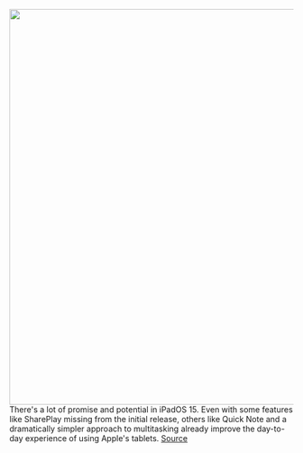 <img src='https://cdn.vox-cdn.com/thumbor/vcPHcCavPnUIdoPfZMscRRrx_HI=/0x0:2040x1360/1200x800/filters:focal(1252x533:1578x859)/cdn.vox-cdn.com/uploads/chorus_image/image/69897796/cgartenberg_210917_4762_0004.0.jpg' width='700px' /><br/>
There's a lot of promise and potential in iPadOS 15. Even with some features like SharePlay missing from the initial release, others like Quick Note and a dramatically simpler approach to multitasking already improve the day-to-day experience of using Apple's tablets.
<a href='https://www.theverge.com/22689453/ipados-15-home-screen-icons-widgets-grid-features-design'> Source <a/>